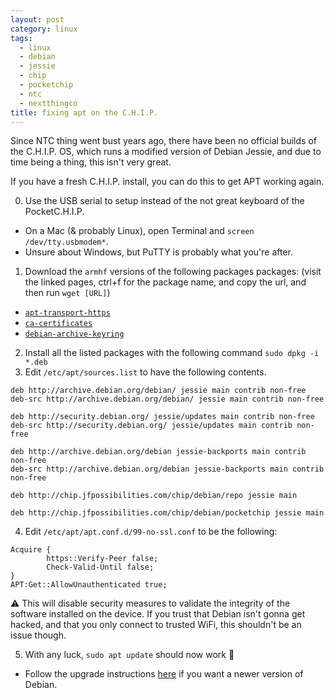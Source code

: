 ```yaml
---
layout: post
category: linux
tags:
  - linux
  - debian
  - jessie
  - chip
  - pocketchip
  - ntc
  - nextthingco
title: fixing apt on the C.H.I.P.
---
```


Since NTC thing went bust years ago, there have been no official builds of the C.H.I.P. OS, which runs a modified version of Debian Jessie, and due to time being a thing, this isn't very great.

If you have a fresh C.H.I.P. install, you can do this to get APT working again.

0. Use the USB serial to setup instead of the not great keyboard of the PocketC.H.I.P. 
  * On a Mac (& probably Linux), open Terminal and `screen /dev/tty.usbmodem*`.
  * Unsure about Windows, but PuTTY is probably what you're after.
1. Download the `armhf` versions of the following packages packages: (visit the linked pages, ctrl+f for the package name, and copy the url, and then run `wget [URL]`)
  * [`apt-transport-https`](http://ftp.us.debian.org/debian//pool/main/a/apt/)
  * [`ca-certificates`](http://ftp.us.debian.org/debian/pool/main/c/ca-certificates/)
  * [`debian-archive-keyring`](http://ftp.us.debian.org/debian/pool/main/d/debian-archive-keyring)
2. Install all the listed packages with the following command `sudo dpkg -i *.deb`
3. Edit `/etc/apt/sources.list` to have the following contents.

```
deb http://archive.debian.org/debian/ jessie main contrib non-free
deb-src http://archive.debian.org/debian/ jessie main contrib non-free

deb http://security.debian.org/ jessie/updates main contrib non-free
deb-src http://security.debian.org/ jessie/updates main contrib non-free

deb http://archive.debian.org/debian jessie-backports main contrib non-free 
deb-src http://archive.debian.org/debian jessie-backports main contrib non-free

deb http://chip.jfpossibilities.com/chip/debian/repo jessie main

deb http://chip.jfpossibilities.com/chip/debian/pocketchip jessie main
```
4. Edit `/etc/apt/apt.conf.d/99-no-ssl.conf` to be the following:

```
Acquire {
        https::Verify-Peer false;
        Check-Valid-Until false;
}
APT:Get::AllowUnauthenticated true;
```

:warning: This will disable security measures to validate the integrity of the software installed on the device. If you trust that Debian isn't gonna get hacked, and that you only connect to trusted WiFi, this shouldn't be an issue though.

5. With any luck, `sudo apt update` should now work 🎉
  * Follow the upgrade instructions [here](https://www.reddit.com/r/ChipCommunity/comments/htkasm/chip_flashing_guide_july_2020/) if you want a newer version of Debian.
